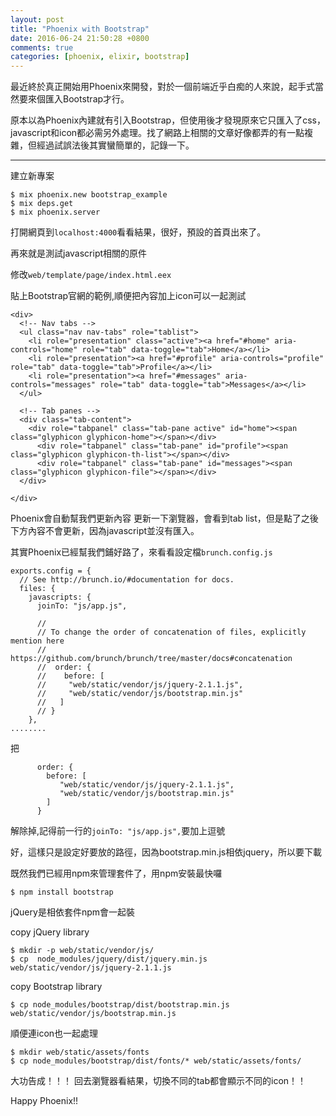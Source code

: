 ```yaml
---
layout: post
title: "Phoenix with Bootstrap"
date: 2016-06-24 21:50:28 +0800
comments: true
categories: [phoenix, elixir, bootstrap]
---
```


最近終於真正開始用Phoenix來開發，對於一個前端近乎白痴的人來說，起手式當然要來個匯入Bootstrap才行。

原本以為Phoenix內建就有引入Bootstrap，但使用後才發現原來它只匯入了css，javascript和icon都必需另外處理。找了網路上相關的文章好像都弄的有一點複雜，但經過試誤法後其實蠻簡單的，記錄一下。

--------

建立新專案

```
$ mix phoenix.new bootstrap_example
$ mix deps.get
$ mix phoenix.server
```
打開網頁到`localhost:4000`看看結果，很好，預設的首頁出來了。

再來就是測試javascript相關的原件

修改`web/template/page/index.html.eex`

貼上Bootstrap官網的範例,順便把內容加上icon可以一起測試

```
<div>
  <!-- Nav tabs -->
  <ul class="nav nav-tabs" role="tablist">
    <li role="presentation" class="active"><a href="#home" aria-controls="home" role="tab" data-toggle="tab">Home</a></li>
    <li role="presentation"><a href="#profile" aria-controls="profile" role="tab" data-toggle="tab">Profile</a></li>
    <li role="presentation"><a href="#messages" aria-controls="messages" role="tab" data-toggle="tab">Messages</a></li>
  </ul>

  <!-- Tab panes -->
  <div class="tab-content">
    <div role="tabpanel" class="tab-pane active" id="home"><span class="glyphicon glyphicon-home"></span></div>
      <div role="tabpanel" class="tab-pane" id="profile"><span class="glyphicon glyphicon-th-list"></span></div>
      <div role="tabpanel" class="tab-pane" id="messages"><span class="glyphicon glyphicon-file"></span></div>
  </div>

</div>

```

Phoenix會自動幫我們更新內容
更新一下瀏覽器，會看到tab list，但是點了之後下方內容不會更新，因為javascript並沒有匯入。

其實Phoenix已經幫我們鋪好路了，來看看設定檔`brunch.config.js`

```
exports.config = {
  // See http://brunch.io/#documentation for docs.
  files: {
    javascripts: {
      joinTo: "js/app.js",

      //
      // To change the order of concatenation of files, explicitly mention here
      // https://github.com/brunch/brunch/tree/master/docs#concatenation
      //  order: {
      //    before: [
      //     "web/static/vendor/js/jquery-2.1.1.js",
      //     "web/static/vendor/js/bootstrap.min.js"
      //   ]
      // }
    },
........
```

把

```
      order: {
        before: [
           "web/static/vendor/js/jquery-2.1.1.js",
           "web/static/vendor/js/bootstrap.min.js"
        ]
      }
```
解除掉,記得前一行的`joinTo: "js/app.js",`要加上逗號

好，這樣只是設定好要放的路徑，因為bootstrap.min.js相依jquery，所以要下載

既然我們已經用npm來管理套件了，用npm安裝最快囉

```
$ npm install bootstrap
```

jQuery是相依套件npm會一起裝

copy jQuery library

```
$ mkdir -p web/static/vendor/js/
$ cp  node_modules/jquery/dist/jquery.min.js web/static/vendor/js/jquery-2.1.1.js
```

copy Bootstrap library

```
$ cp node_modules/bootstrap/dist/bootstrap.min.js web/static/vendor/js/bootstrap.min.js
```

順便連icon也一起處理

```
$ mkdir web/static/assets/fonts
$ cp node_modules/bootstrap/dist/fonts/* web/static/assets/fonts/
```

大功告成！！！
回去瀏覽器看結果，切換不同的tab都會顯示不同的icon！！

Happy Phoenix!!

